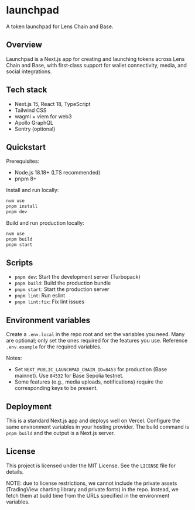 # launchpad

A token launchpad for Lens Chain and Base.

## Overview

Launchpad is a Next.js app for creating and launching tokens across Lens Chain and Base, with first‑class support for wallet connectivity, media, and social integrations.

## Tech stack

- Next.js 15, React 18, TypeScript
- Tailwind CSS
- wagmi + viem for web3
- Apollo GraphQL
- Sentry (optional)

## Quickstart

Prerequisites:

- Node.js 18.18+ (LTS recommended)
- pnpm 8+

Install and run locally:

```bash
nvm use
pnpm install
pnpm dev
```

Build and run production locally:

```bash
nvm use
pnpm build
pnpm start
```

## Scripts

- `pnpm dev`: Start the development server (Turbopack)
- `pnpm build`: Build the production bundle
- `pnpm start`: Start the production server
- `pnpm lint`: Run eslint
- `pnpm lint:fix`: Fix lint issues

## Environment variables

Create a `.env.local` in the repo root and set the variables you need. Many are optional; only set the ones required for the features you use. Reference `.env.example` for the required variables.

Notes:

- Set `NEXT_PUBLIC_LAUNCHPAD_CHAIN_ID=8453` for production (Base mainnet). Use `84532` for Base Sepolia testnet.
- Some features (e.g., media uploads, notifications) require the corresponding keys to be present.

## Deployment

This is a standard Next.js app and deploys well on Vercel. Configure the same environment variables in your hosting provider. The build command is `pnpm build` and the output is a Next.js server.

## License

This project is licensed under the MIT License. See the `LICENSE` file for details.

NOTE: due to license restrictions, we cannot include the private assets (TradingView charting library and private fonts) in the repo. Instead, we fetch them at build time from the URLs specified in the environment variables.
